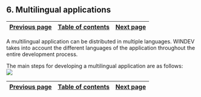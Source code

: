 
## 6. Multilingual applications
			

| [Previous page](../Concepts_WD/1410087067.md) | [Table of contents](../Concepts_WD/1410087098.md) | [Next page](../Concepts_WD/1410087069.md) |
| --- | --- | --- |



<a name="NOTE1"></a>
<a name="NOTE1_1"></a>
A multilingual application can be distributed in multiple languages. WINDEV takes into account the different languages of the application throughout the entire development process.

The main steps for developing a multilingual application are as follows:
<br>![](https://doc.pcsoft.fr/en-US/images/image.awp?langid=3&name=application_multilingue.gif)


| [Previous page](../Concepts_WD/1410087067.md) | [Table of contents](../Concepts_WD/1410087098.md) | [Next page](../Concepts_WD/1410087069.md) |
| --- | --- | --- |




